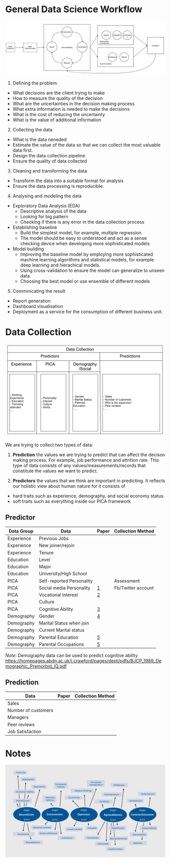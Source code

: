 General Data Science Workflow
==============================

![](images/process.png)

1. Defining the problem
  - What decisions are the client trying to make
  - How to measure the quality of the decision
  - What are the uncertainties in the decision making process
  - What extra information is needed to make the decisions
  - What is the cost of reducing the uncertainty
  - What is the value of additional information
2. Collecting the data
  - What is the data neneded
  - Estimate the value of the data so that we can collect the most valuable data first.
  - Design the data collection pipeline
  - Ensure the quality of data collected
3. Cleaning and transforming the data
  - Transform the data into a suitable format for analysis
  - Ensure the data processing is reproducible.
4. Analysing and modeling the data
  - Exploratory Data Analysis (EDA)
    - Descriptive analysis of the data
    - Looking for big pattern
    - Checking if there is any error in the data collection process
  - Establishing baseline
    - Build the simplest model, for example, multiple regression
    - The model should be easy to understood and act as a sense checking device when developing more sophisticated models
  - Model building
    - Improving the baseline model by employing more sophisticated machine learning algorithms and statistical models, for example deep learning and hierachical models.
    - Using cross-validation to ensure the model can generalize to unseen data.
    - Choosing the best model or use ensemble of different models
5. Comminicating the result
  - Report generation
  - Dashboard visualisation
  - Deployment as a service for the consumption of different business unit.


Data Collection
===============
![](images/data.png)

We are trying to collect two types of data:
1. **Prediction** the values we are trying to predict that can affect the decison making process. For example, job performance and attrition rate. This type of data consists of any values/measurements/records that constitute the values we want to predict.

2. **Predictors** the values that we think are important in predicting. It reflects our holistic view about human nature for it consists of
  - hard traits such as experience, demography, and social economy status.
  - soft traits such as everything inside our PICA framework

Predictor
---------

| Data Group | Data                      | Paper  | Collection Method  |
| ---------- | ------------------------- | ------ | ------------------ |
| Experience | Previous Jobs             |        |                    |
| Experience | New joiner/rejoin         |        |                    |
| Experience | Tenure                    |        |                    |
| Education  | Level                     |        |                    |
| Education  | Major                     |        |                    |
| Education  | University/High School    |        |                    |
| PICA       | Self-reported Personality |        | Assessment         |
| PICA       | Social media Personality  | [1][1] | Fb/Twitter account |
| PICA       | Vocational Interest       | [2][2] |                    |
| PICA       | Culture                   |        |                    |
| PICA       | Cognitive Ability         | [3][3] |                    |
| Demography | Gender                    | [4][4] |                    |
| Demography | Marital Status when join  |        |                    |
| Demography | Current Marital status    |        |                    |
| Demography | Parental Education        | [5][5] |                    |
| Demography | Parental Occupations      | [5][5] |                    |

*Note*: Demography data can be used to predict cognitive ability https://homepages.abdn.ac.uk/j.crawford/pages/dept/pdfs/BJCP_1989_Demographic_Premorbid_IQ.pdf

[1]: https://www.sciencedirect.com/science/article/pii/S0191886917307328
[2]: https://www.jstor.org/stable/41613576
[3]: https://www.ncbi.nlm.nih.gov/pubmed/14717634
[4]: https://www.sciencedirect.com/science/article/pii/S0191886917307328
[5]: https://opensiuc.lib.siu.edu/cgi/viewcontent.cgi?article=2276&context=theses


Prediction
----------

| Data                | Paper | Collection Method |
| ------------------- | ----- | ----------------- |
| Sales               |       |                   |
| Number of customers |       |                   |
| Managers            |       |                   |
| Peer reviews        |       |                   |
| Job Satisfaction    |       |                   |


Notes
=====
![](images/big5.jpg)
